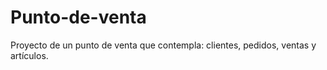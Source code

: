 # Punto-de-venta
Proyecto de un punto de venta que contempla: clientes, pedidos, ventas y artículos.
